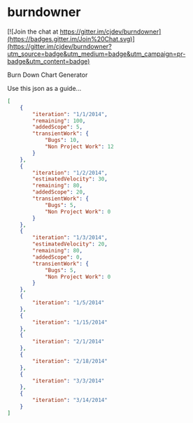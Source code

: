 burndowner
==========

[![Join the chat at https://gitter.im/cjdev/burndowner](https://badges.gitter.im/Join%20Chat.svg)](https://gitter.im/cjdev/burndowner?utm_source=badge&utm_medium=badge&utm_campaign=pr-badge&utm_content=badge)

Burn Down Chart Generator

Use this json as a guide...

```json
[
    {
        "iteration": "1/1/2014",
        "remaining": 100,
        "addedScope": 5,
        "transientWork": {
            "Bugs": 10,
            "Non Project Work": 12
        }
    },
    {
        "iteration": "1/2/2014",
        "estimatedVelocity": 30,
        "remaining": 80,
        "addedScope": 20,
        "transientWork": {
            "Bugs": 5,
            "Non Project Work": 0
        }
    },
    {
        "iteration": "1/3/2014",
        "estimatedVelocity": 20,
        "remaining": 80,
        "addedScope": 0,
        "transientWork": {
            "Bugs": 5,
            "Non Project Work": 0
        }
    },
    {
        "iteration": "1/5/2014"
    },
    {
        "iteration": "1/15/2014"
    },
    {
        "iteration": "2/1/2014"
    },
    {
        "iteration": "2/18/2014"
    },
    {
        "iteration": "3/3/2014"
    },
    {
        "iteration": "3/14/2014"
    }
]
```
